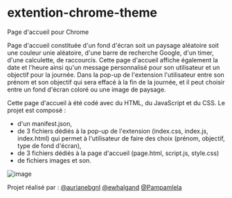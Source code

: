 # extention-chrome-theme

Page d'accueil pour Chrome

Page d'accueil constituée d'un fond d'écran soit un paysage aléatoire soit une couleur unie aléatoire, d'une barre de recherche Google, d'un timer, d'une calculette, de raccourcis. Cette page d'accueil affiche également la date et l'heure ainsi qu'un message personnalisé pour son utilisateur et un objectif pour la journée. 
Dans la pop-up de l'extension l'utilisateur entre son prénom et son objectif qui sera effacé à la fin de la journée, et il peut choisir entre un fond d'écran coloré ou une image de paysage.

Cette page d'accueil à été codé avec du HTML, du JavaScript et du CSS. Le projet est composé :
- d'un manifest.json, 
- de 3 fichiers dédiés à la pop-up de l'extension (index.css, index.js, index.html) qui permet à l'utilisateur de faire des choix (prénom, objectif, type de fond d'écran),
- de 3 fichiers dédiés à la page d'accueil (page.html, script.js, style.css)
- de fichiers images et son.

![image](https://github.com/user-attachments/assets/fbb97e89-2453-4ecb-867d-62eb2c054aa8)


Projet réalisé par :
[@aurianebgnl](https://github.com/aurianebgnl)
[@ewhalgand](https://github.com/ewhalgand)
[@Pampamlela](https://github.com/Pampamlela)
